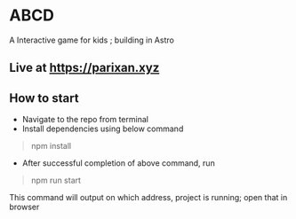 # ABCD

A Interactive game for kids ; building in Astro

## Live at https://parixan.xyz

## How to start

- Navigate to the repo from terminal
- Install dependencies using below command

> npm install

- After successful completion of above command, run

> npm run start

This command will output on which address, project is running; open that in browser

